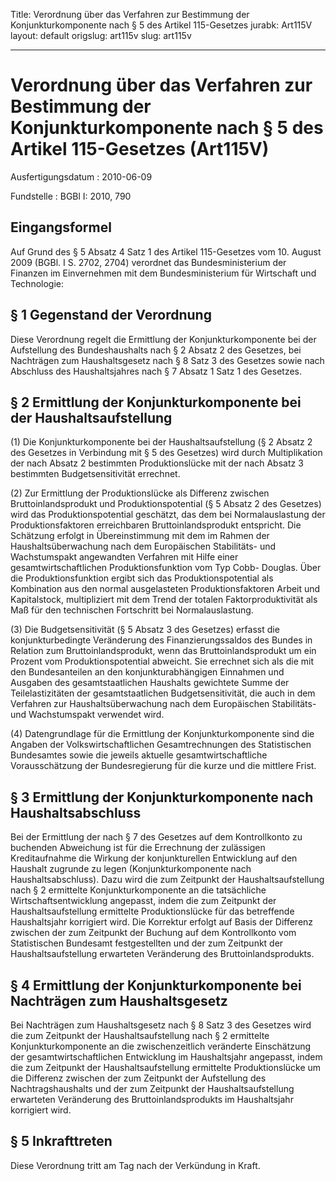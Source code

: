 Title: Verordnung über das Verfahren zur Bestimmung der Konjunkturkomponente nach
  § 5 des Artikel 115-Gesetzes
jurabk: Art115V
layout: default
origslug: art115v
slug: art115v

---

# Verordnung über das Verfahren zur Bestimmung der Konjunkturkomponente nach § 5 des Artikel 115-Gesetzes (Art115V)

Ausfertigungsdatum
:   2010-06-09

Fundstelle
:   BGBl I: 2010, 790


## Eingangsformel

Auf Grund des § 5 Absatz 4 Satz 1 des Artikel 115-Gesetzes vom 10.
August 2009 (BGBl. I S. 2702, 2704) verordnet das Bundesministerium
der Finanzen im Einvernehmen mit dem Bundesministerium für Wirtschaft
und Technologie:


## § 1 Gegenstand der Verordnung

Diese Verordnung regelt die Ermittlung der Konjunkturkomponente bei
der Aufstellung des Bundeshaushalts nach § 2 Absatz 2 des Gesetzes,
bei Nachträgen zum Haushaltsgesetz nach § 8 Satz 3 des Gesetzes sowie
nach Abschluss des Haushaltsjahres nach § 7 Absatz 1 Satz 1 des
Gesetzes.


## § 2 Ermittlung der Konjunkturkomponente bei der Haushaltsaufstellung

(1) Die Konjunkturkomponente bei der Haushaltsaufstellung (§ 2 Absatz
2 des Gesetzes in Verbindung mit § 5 des Gesetzes) wird durch
Multiplikation der nach Absatz 2 bestimmten Produktionslücke mit der
nach Absatz 3 bestimmten Budgetsensitivität errechnet.

(2) Zur Ermittlung der Produktionslücke als Differenz zwischen
Bruttoinlandsprodukt und Produktionspotential (§ 5 Absatz 2 des
Gesetzes) wird das Produktionspotential geschätzt, das dem bei
Normalauslastung der Produktionsfaktoren erreichbaren
Bruttoinlandsprodukt entspricht. Die Schätzung erfolgt in
Übereinstimmung mit dem im Rahmen der Haushaltsüberwachung nach dem
Europäischen Stabilitäts- und Wachstumspakt angewandten Verfahren mit
Hilfe einer gesamtwirtschaftlichen Produktionsfunktion vom Typ Cobb-
Douglas. Über die Produktionsfunktion ergibt sich das
Produktionspotential als Kombination aus den normal ausgelasteten
Produktionsfaktoren Arbeit und Kapitalstock, multipliziert mit dem
Trend der totalen Faktorproduktivität als Maß für den technischen
Fortschritt bei Normalauslastung.

(3) Die Budgetsensitivität (§ 5 Absatz 3 des Gesetzes) erfasst die
konjunkturbedingte Veränderung des Finanzierungssaldos des Bundes in
Relation zum Bruttoinlandsprodukt, wenn das Bruttoinlandsprodukt um
ein Prozent vom Produktionspotential abweicht. Sie errechnet sich als
die mit den Bundesanteilen an den konjunkturabhängigen Einnahmen und
Ausgaben des gesamtstaatlichen Haushalts gewichtete Summe der
Teilelastizitäten der gesamtstaatlichen Budgetsensitivität, die auch
in dem Verfahren zur Haushaltsüberwachung nach dem Europäischen
Stabilitäts- und Wachstumspakt verwendet wird.

(4) Datengrundlage für die Ermittlung der Konjunkturkomponente sind
die Angaben der Volkswirtschaftlichen Gesamtrechnungen des
Statistischen Bundesamtes sowie die jeweils aktuelle
gesamtwirtschaftliche Vorausschätzung der Bundesregierung für die
kurze und die mittlere Frist.


## § 3 Ermittlung der Konjunkturkomponente nach Haushaltsabschluss

Bei der Ermittlung der nach § 7 des Gesetzes auf dem Kontrollkonto zu
buchenden Abweichung ist für die Errechnung der zulässigen
Kreditaufnahme die Wirkung der konjunkturellen Entwicklung auf den
Haushalt zugrunde zu legen (Konjunkturkomponente nach
Haushaltsabschluss). Dazu wird die zum Zeitpunkt der
Haushaltsaufstellung nach § 2 ermittelte Konjunkturkomponente an die
tatsächliche Wirtschaftsentwicklung angepasst, indem die zum Zeitpunkt
der Haushaltsaufstellung ermittelte Produktionslücke für das
betreffende Haushaltsjahr korrigiert wird. Die Korrektur erfolgt auf
Basis der Differenz zwischen der zum Zeitpunkt der Buchung auf dem
Kontrollkonto vom Statistischen Bundesamt festgestellten und der zum
Zeitpunkt der Haushaltsaufstellung erwarteten Veränderung des
Bruttoinlandsprodukts.


## § 4 Ermittlung der Konjunkturkomponente bei Nachträgen zum Haushaltsgesetz

Bei Nachträgen zum Haushaltsgesetz nach § 8 Satz 3 des Gesetzes wird
die zum Zeitpunkt der Haushaltsaufstellung nach § 2 ermittelte
Konjunkturkomponente an die zwischenzeitlich veränderte Einschätzung
der gesamtwirtschaftlichen Entwicklung im Haushaltsjahr angepasst,
indem die zum Zeitpunkt der Haushaltsaufstellung ermittelte
Produktionslücke um die Differenz zwischen der zum Zeitpunkt der
Aufstellung des Nachtragshaushalts und der zum Zeitpunkt der
Haushaltsaufstellung erwarteten Veränderung des Bruttoinlandsprodukts
im Haushaltsjahr korrigiert wird.


## § 5 Inkrafttreten

Diese Verordnung tritt am Tag nach der Verkündung in Kraft.


